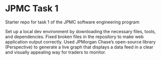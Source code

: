 # JPMC Task 1
Starter repo for task 1 of the JPMC software engineering program

Set up a local dev environment by downloading the necessary files, tools, and dependencies.
Fixed broken files in the repository to make web application output correctly.
Used JPMorgan Chase’s open-source library (Perspective) to generate a live graph that displays a data feed in a clear and visually appealing way for traders to monitor.
